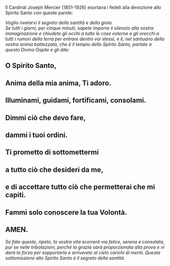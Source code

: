 Il Cardinal Joseph Mercier (1851-1926) esortava i fedeli alla devozione allo Spirito Santo con queste parole:  

_Voglio rivelarvi il segreto della santità e della gioia.  
Se tutti i giorni, per cinque minuti, sapete imporre il silenzio alla vostra immaginazione e chiudete gli occhi a tutte le cose esterne e gli orecchi a tutti i rumori della terra per entrare dentro voi stessi, e lì, nel santuario della vostra anima battezzata, che è il tempio dello Spirito Santo, parlate a questo Divino Ospite e gli dite:_

## O Spirito Santo,
## Anima della mia anima, Ti adoro.
## Illuminami, guidami, fortificami, consolami.
## Dimmi ciò che devo fare,
## dammi i tuoi ordini.
## Ti prometto di sottomettermi
## a tutto ciò che desideri da me,
## e di accettare tutto ciò che permetterai che mi capiti.
## Fammi solo conoscere la tua Volontà.
## AMEN.

_Se fate questo, ripeto, la vostra vita scorrerà via felice, serena e consolata, pur se nelle tribolazioni, perché la grazia sarà proporzionata alla prova e vi darà la forza per sopportarla e arriverete al cielo carichi di meriti. Questa sottomissione allo Spirito Santo è il segreto della santità._  

